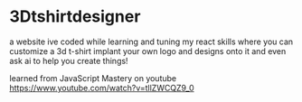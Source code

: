 # 3Dtshirtdesigner
a website ive coded while learning and tuning my react skills where you can customize a 3d t-shirt implant your own logo and designs onto it and even ask ai to help you create things!

learned from JavaScript Mastery on youtube
https://www.youtube.com/watch?v=tllZWCQZ9_0

